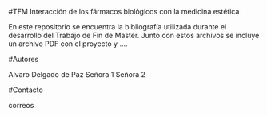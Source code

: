 #TFM Interacción de los fármacos biológicos con la medicina estética 

En este repositorio se encuentra la bibliografía utilizada durante el desarrollo del Trabajo de Fin de Master.
Junto con estos archivos se incluye un archivo PDF con el proyecto y ....

#Autores

Alvaro Delgado de Paz
Señora 1
Señora 2

#Contacto

correos

